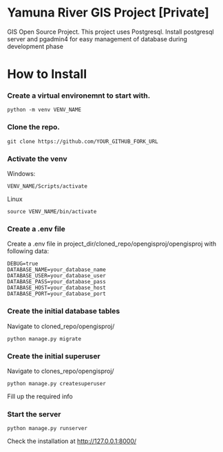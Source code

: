 # Yamuna River GIS Project [Private]
GIS Open Source Project.
This project uses Postgresql. Install postgresql server and pgadmin4 for easy
management of database during development phase

# How to Install

### Create a virtual environemnt to start with.
```
python -m venv VENV_NAME
```

### Clone the repo.
```
git clone https://github.com/YOUR_GITHUB_FORK_URL
```

### Activate the venv
Windows:
```
VENV_NAME/Scripts/activate
```
Linux
```
source VENV_NAME/bin/activate
```

### Create a .env file
Create a .env file in project_dir/cloned_repo/opengisproj/opengisproj with
following data:
```
DEBUG=true
DATABASE_NAME=your_database_name
DATABASE_USER=your_database_user
DATABASE_PASS=your_database_pass
DATABASE_HOST=your_database_host
DATABASE_PORT=your_database_port
```

### Create the initial database tables
Navigate to cloned_repo/opengisproj/
```
python manage.py migrate
```

### Create the initial superuser
Navigate to clones_repo/opengisproj/
```
python manage.py createsuperuser
```
Fill up the required info

### Start the server
```
python manage.py runserver
```

Check the installation at http://127.0.0.1:8000/